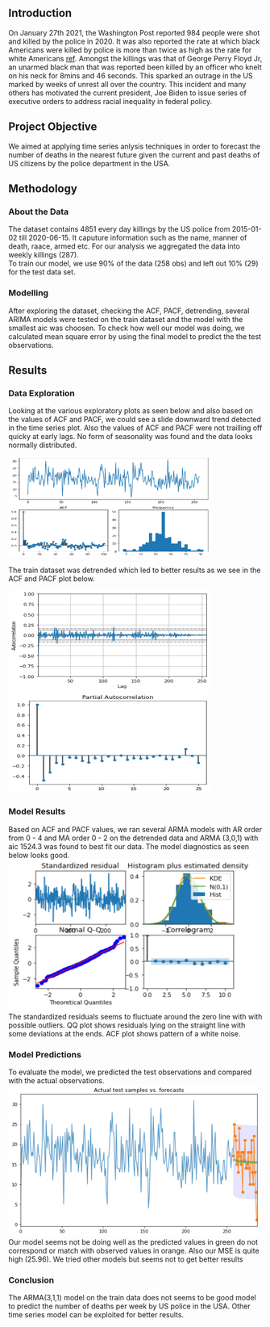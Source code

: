## Introduction

On January 27th 2021, the Washington Post reported 984 people were shot and killed by the police in 2020. It was also reported the rate at which black Americans were killed by police is more than twice as high as the rate for white Americans [ref](https://www.washingtonpost.com/graphics/investigations/police-shootings-database/). Amongst the killings was that of George Perry Floyd Jr, an unarmed black man that was reported been killed by an officer who knelt on his neck for 8mins and 46 seconds. This sparked an outrage in the US marked by weeks of unrest all over the country. This incident and many others has motivated the current president, Joe Biden to issue series of executive orders to address racial inequality in federal policy. 

## Project Objective
We aimed at applying time series anlysis techniques in order to forecast the number of deaths in the nearest future given the current and past deaths of US citizens by the police department in the USA.
## Methodology
### About the Data
The dataset contains 4851 every day killings by the US police from 2015-01-02 till 2020-06-15. It caputure information such as the name, manner of death, raace, armed etc. For our analysis we aggregated the data into weekly killings (287). <br>
To train our model, we use 90% of the data (258 obs) and left out 10% (29) for the test data set. 
### Modelling
After exploring the dataset, checking the ACF, PACF, detrending, several ARIMA models were tested on the train dataset and the model with the smallest aic was choosen. To check how well our model was doing, we calculated mean square error by using the final model to predict the the test observations. 
## Results
### Data Exploration
Looking at the various exploratory plots as seen below and also based on the values of ACF and PACF, we could see a slide downward trend detected in the time series plot. Also the values of ACF and PACF were not trailling off quicky at early lags. No form of seasonality was found and the data looks normally distributed. 

<img  src='./Pics/fig1.png' alt="drawing" height = 200 width="400"/>

The train dataset was detrended which led to better results as we see in the ACF and PACF plot below. 

<img  src='./Pics/fig2.png' alt="drawing" height = 200 width="400"/>    <img  src='./Pics/fig3.png' alt="drawing" height = 200 width="400"/> 

### Model Results
Based on ACF and PACF values, we ran several ARMA models with AR order from 0 - 4 and MA order 0 - 2 on the detrended data and ARMA (3,0,1) with aic 1524.3 was found to best fit our data. The model diagnostics as seen below looks good.   
<img  src='./Pics/fig4.PNG' alt="drawing" height = 300 width="500"/>
The standardized residuals seems to fluctuate around the zero line with with possible outliers. QQ plot shows residuals lying on the straight line with some deviations at the ends. ACF plot shows pattern of a white noise. 
### Model Predictions
To evaluate the model, we predicted the test observations and compared with the actual observations. 
<img  src='./Pics/fig6.png' alt="drawing" height = 300 width="500"/>
Our model seems not be doing  well as the predicted values in green do not correspond or match with observed values in orange. Also our MSE is quite high (25.96). We tried other models but seems not to get better results
### Conclusion
The ARMA(3,1,1) model on the train data does not seems to be good model to predict the number of deaths per week by US police in the USA. Other time series model can be exploited for better results. 
